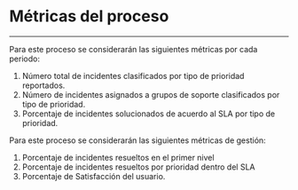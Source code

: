 # Métricas del proceso

---

Para este proceso se considerarán las siguientes métricas por cada periodo:

1. Número total de incidentes clasificados por tipo de prioridad reportados.
2. Número de incidentes asignados a grupos de soporte clasificados por tipo de prioridad.
3. Porcentaje de incidentes solucionados de acuerdo al SLA por tipo de prioridad.

Para este proceso se considerarán las siguientes métricas de gestión:

1. Porcentaje de incidentes resueltos en el primer nivel
2. Porcentaje de incidentes resueltos por prioridad dentro del SLA
3. Porcentaje de Satisfacción del usuario.



